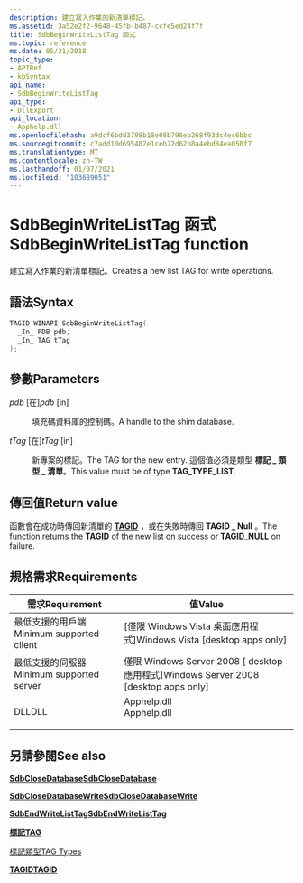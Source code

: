 ```yaml
---
description: 建立寫入作業的新清單標記。
ms.assetid: 3a52e2f2-9648-45fb-b487-ccfe5ed24f7f
title: SdbBeginWriteListTag 函式
ms.topic: reference
ms.date: 05/31/2018
topic_type:
- APIRef
- kbSyntax
api_name:
- SdbBeginWriteListTag
api_type:
- DllExport
api_location:
- Apphelp.dll
ms.openlocfilehash: a9dcf6bdd3798b18e08b796eb268f93dc4ec6bbc
ms.sourcegitcommit: c7add10d695482e1ceb72d62b8a4ebd84ea050f7
ms.translationtype: MT
ms.contentlocale: zh-TW
ms.lasthandoff: 01/07/2021
ms.locfileid: "103689051"
---
```

# <a name="sdbbeginwritelisttag-function"></a><span data-ttu-id="5d8d2-103">SdbBeginWriteListTag 函式</span><span class="sxs-lookup"><span data-stu-id="5d8d2-103">SdbBeginWriteListTag function</span></span>

<span data-ttu-id="5d8d2-104">建立寫入作業的新清單標記。</span><span class="sxs-lookup"><span data-stu-id="5d8d2-104">Creates a new list TAG for write operations.</span></span>

## <a name="syntax"></a><span data-ttu-id="5d8d2-105">語法</span><span class="sxs-lookup"><span data-stu-id="5d8d2-105">Syntax</span></span>


```C++
TAGID WINAPI SdbBeginWriteListTag(
  _In_ PDB pdb,
  _In_ TAG tTag
);
```



## <a name="parameters"></a><span data-ttu-id="5d8d2-106">參數</span><span class="sxs-lookup"><span data-stu-id="5d8d2-106">Parameters</span></span>

<dl> <dt>

<span data-ttu-id="5d8d2-107">*pdb* \[在\]</span><span class="sxs-lookup"><span data-stu-id="5d8d2-107">*pdb* \[in\]</span></span>
</dt> <dd>

<span data-ttu-id="5d8d2-108">填充碼資料庫的控制碼。</span><span class="sxs-lookup"><span data-stu-id="5d8d2-108">A handle to the shim database.</span></span>

</dd> <dt>

<span data-ttu-id="5d8d2-109">*tTag* \[在\]</span><span class="sxs-lookup"><span data-stu-id="5d8d2-109">*tTag* \[in\]</span></span>
</dt> <dd>

<span data-ttu-id="5d8d2-110">新專案的標記。</span><span class="sxs-lookup"><span data-stu-id="5d8d2-110">The TAG for the new entry.</span></span> <span data-ttu-id="5d8d2-111">這個值必須是類型 **標記 \_ 類型 \_ 清單**。</span><span class="sxs-lookup"><span data-stu-id="5d8d2-111">This value must be of type **TAG\_TYPE\_LIST**.</span></span>

</dd> </dl>

## <a name="return-value"></a><span data-ttu-id="5d8d2-112">傳回值</span><span class="sxs-lookup"><span data-stu-id="5d8d2-112">Return value</span></span>

<span data-ttu-id="5d8d2-113">函數會在成功時傳回新清單的 [**TAGID**](tagid.md) ，或在失敗時傳回 **TAGID \_ Null** 。</span><span class="sxs-lookup"><span data-stu-id="5d8d2-113">The function returns the [**TAGID**](tagid.md) of the new list on success or **TAGID\_NULL** on failure.</span></span>

## <a name="requirements"></a><span data-ttu-id="5d8d2-114">規格需求</span><span class="sxs-lookup"><span data-stu-id="5d8d2-114">Requirements</span></span>



| <span data-ttu-id="5d8d2-115">需求</span><span class="sxs-lookup"><span data-stu-id="5d8d2-115">Requirement</span></span> | <span data-ttu-id="5d8d2-116">值</span><span class="sxs-lookup"><span data-stu-id="5d8d2-116">Value</span></span> |
|-------------------------------------|----------------------------------------------------------------------------------------|
| <span data-ttu-id="5d8d2-117">最低支援的用戶端</span><span class="sxs-lookup"><span data-stu-id="5d8d2-117">Minimum supported client</span></span><br/> | <span data-ttu-id="5d8d2-118">\[僅限 Windows Vista 桌面應用程式\]</span><span class="sxs-lookup"><span data-stu-id="5d8d2-118">Windows Vista \[desktop apps only\]</span></span><br/>                                         |
| <span data-ttu-id="5d8d2-119">最低支援的伺服器</span><span class="sxs-lookup"><span data-stu-id="5d8d2-119">Minimum supported server</span></span><br/> | <span data-ttu-id="5d8d2-120">僅限 Windows Server 2008 \[ desktop 應用程式\]</span><span class="sxs-lookup"><span data-stu-id="5d8d2-120">Windows Server 2008 \[desktop apps only\]</span></span><br/>                                   |
| <span data-ttu-id="5d8d2-121">DLL</span><span class="sxs-lookup"><span data-stu-id="5d8d2-121">DLL</span></span><br/>                      | <dl> <span data-ttu-id="5d8d2-122"><dt>Apphelp.dll</dt></span><span class="sxs-lookup"><span data-stu-id="5d8d2-122"><dt>Apphelp.dll</dt></span></span> </dl> |



## <a name="see-also"></a><span data-ttu-id="5d8d2-123">另請參閱</span><span class="sxs-lookup"><span data-stu-id="5d8d2-123">See also</span></span>

<dl> <dt>

[<span data-ttu-id="5d8d2-124">**SdbCloseDatabase**</span><span class="sxs-lookup"><span data-stu-id="5d8d2-124">**SdbCloseDatabase**</span></span>](sdbclosedatabase.md)
</dt> <dt>

[<span data-ttu-id="5d8d2-125">**SdbCloseDatabaseWrite**</span><span class="sxs-lookup"><span data-stu-id="5d8d2-125">**SdbCloseDatabaseWrite**</span></span>](sdbclosedatabasewrite.md)
</dt> <dt>

[<span data-ttu-id="5d8d2-126">**SdbEndWriteListTag**</span><span class="sxs-lookup"><span data-stu-id="5d8d2-126">**SdbEndWriteListTag**</span></span>](sdbendwritelisttag.md)
</dt> <dt>

[<span data-ttu-id="5d8d2-127">**標記**</span><span class="sxs-lookup"><span data-stu-id="5d8d2-127">**TAG**</span></span>](tag.md)
</dt> <dt>

[<span data-ttu-id="5d8d2-128">標記類型</span><span class="sxs-lookup"><span data-stu-id="5d8d2-128">TAG Types</span></span>](tag-types.md)
</dt> <dt>

[<span data-ttu-id="5d8d2-129">**TAGID**</span><span class="sxs-lookup"><span data-stu-id="5d8d2-129">**TAGID**</span></span>](tagid.md)
</dt> </dl>

 

 




